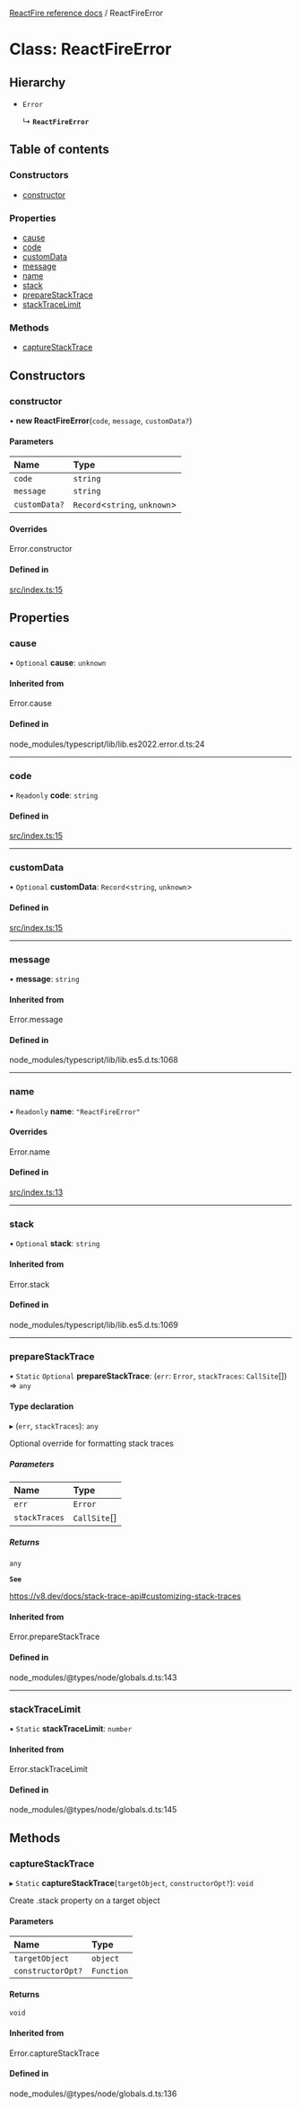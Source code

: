 [ReactFire reference docs](../README.md) / ReactFireError

# Class: ReactFireError

## Hierarchy

- `Error`

  ↳ **`ReactFireError`**

## Table of contents

### Constructors

- [constructor](ReactFireError.md#constructor)

### Properties

- [cause](ReactFireError.md#cause)
- [code](ReactFireError.md#code)
- [customData](ReactFireError.md#customdata)
- [message](ReactFireError.md#message)
- [name](ReactFireError.md#name)
- [stack](ReactFireError.md#stack)
- [prepareStackTrace](ReactFireError.md#preparestacktrace)
- [stackTraceLimit](ReactFireError.md#stacktracelimit)

### Methods

- [captureStackTrace](ReactFireError.md#capturestacktrace)

## Constructors

### constructor

• **new ReactFireError**(`code`, `message`, `customData?`)

#### Parameters

| Name | Type |
| :------ | :------ |
| `code` | `string` |
| `message` | `string` |
| `customData?` | `Record`\<`string`, `unknown`\> |

#### Overrides

Error.constructor

#### Defined in

[src/index.ts:15](https://github.com/masewo/reactfire/blob/main/src/index.ts#L15)

## Properties

### cause

• `Optional` **cause**: `unknown`

#### Inherited from

Error.cause

#### Defined in

node_modules/typescript/lib/lib.es2022.error.d.ts:24

___

### code

• `Readonly` **code**: `string`

#### Defined in

[src/index.ts:15](https://github.com/masewo/reactfire/blob/main/src/index.ts#L15)

___

### customData

• `Optional` **customData**: `Record`\<`string`, `unknown`\>

#### Defined in

[src/index.ts:15](https://github.com/masewo/reactfire/blob/main/src/index.ts#L15)

___

### message

• **message**: `string`

#### Inherited from

Error.message

#### Defined in

node_modules/typescript/lib/lib.es5.d.ts:1068

___

### name

• `Readonly` **name**: ``"ReactFireError"``

#### Overrides

Error.name

#### Defined in

[src/index.ts:13](https://github.com/masewo/reactfire/blob/main/src/index.ts#L13)

___

### stack

• `Optional` **stack**: `string`

#### Inherited from

Error.stack

#### Defined in

node_modules/typescript/lib/lib.es5.d.ts:1069

___

### prepareStackTrace

▪ `Static` `Optional` **prepareStackTrace**: (`err`: `Error`, `stackTraces`: `CallSite`[]) => `any`

#### Type declaration

▸ (`err`, `stackTraces`): `any`

Optional override for formatting stack traces

##### Parameters

| Name | Type |
| :------ | :------ |
| `err` | `Error` |
| `stackTraces` | `CallSite`[] |

##### Returns

`any`

**`See`**

https://v8.dev/docs/stack-trace-api#customizing-stack-traces

#### Inherited from

Error.prepareStackTrace

#### Defined in

node_modules/@types/node/globals.d.ts:143

___

### stackTraceLimit

▪ `Static` **stackTraceLimit**: `number`

#### Inherited from

Error.stackTraceLimit

#### Defined in

node_modules/@types/node/globals.d.ts:145

## Methods

### captureStackTrace

▸ `Static` **captureStackTrace**(`targetObject`, `constructorOpt?`): `void`

Create .stack property on a target object

#### Parameters

| Name | Type |
| :------ | :------ |
| `targetObject` | `object` |
| `constructorOpt?` | `Function` |

#### Returns

`void`

#### Inherited from

Error.captureStackTrace

#### Defined in

node_modules/@types/node/globals.d.ts:136
